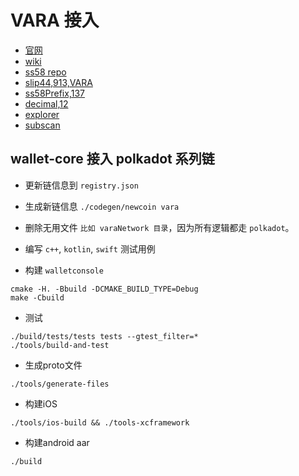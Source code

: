 # VARA 接入

- [官网](https://vara-network.io/)
- [wiki](https://wiki.vara-network.io/)
- [ss58 repo](https://github.com/paritytech/ss58-registry/blob/main/ss58-registry.json#L814)
- [slip44,913,VARA](https://github.com/satoshilabs/slips/blob/master/slip-0044.md)
- [ss58Prefix,137](https://github.com/gear-tech/gear/blob/a721177f3a1761dcba90b98a703619521c50e78d/runtime/common/src/constants.rs#L22)
- [decimal,12](https://github.com/gear-tech/gear/blob/a721177f3a1761dcba90b98a703619521c50e78d/runtime/common/src/constants.rs#L25)
- [explorer](https://explorer.vara-network.io/)
- [subscan](https://vara.subscan.io/)


## wallet-core 接入 polkadot 系列链
- 更新链信息到 `registry.json`
- 生成新链信息 `./codegen/newcoin vara`
- 删除无用文件 `比如 varaNetwork 目录`，因为所有逻辑都走 `polkadot`。
- 编写 `c++`, `kotlin`, `swift` 测试用例

- 构建 `walletconsole`

```
cmake -H. -Bbuild -DCMAKE_BUILD_TYPE=Debug
make -Cbuild
```

- 测试

```
./build/tests/tests tests --gtest_filter=*
./tools/build-and-test
```

- 生成proto文件
```
./tools/generate-files
```

- 构建iOS
```
./tools/ios-build && ./tools-xcframework
```

- 构建android aar
```
./build
```

